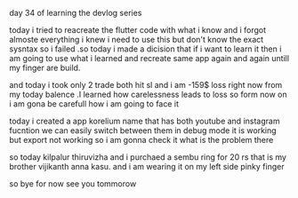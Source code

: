 day 34 of learning the devlog series

today i tried to reacreate the flutter code with what i know and i forgot almoste everything i knew i need to use this but don't know the
exact sysntax so i failed .so today i made a dicision that if i want to learn it then i am going to use what i learned and recreate same app
again and again untill my finger are build.

and today i took only 2 trade both hit sl and i am -159$ loss right now from my today balence .I learned how carelessness leads to loss
so form now on i am gona be carefull how i am going to face it

today i created a app korelium name that has both youtube and instagram fucntion we can easily switch between them in debug mode it is working but export not working so i am gonna check it what is the problem there

so today kilpalur thiruvizha and i purchaed a sembu ring for 20 rs that is my brother vijikanth anna kasu. and i am wearing it on my left side pinky finger

so bye for now see you tommorow
